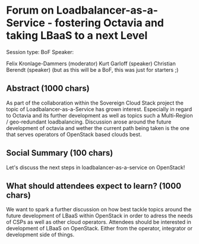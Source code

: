 # Forum on Loadbalancer-as-a-Service - fostering Octavia and taking LBaaS to a next Level

Session type: BoF
Speaker:

Felix Kronlage-Dammers (moderator)
Kurt Garloff (speaker)
Christian Berendt (speaker)
(but as this will be a BoF, this was just for starters ;)

## Abstract (1000 chars)

As part of the collaboration within the Sovereign Cloud Stack project the topic of
Loadbalancer-as-a-Service has grown interest. Especially in regard to Octavia and
its further development as well as topics such a Multi-Region / geo-redundant
loadbalancing. Discussion arose around the future development of octavia and wether
the current path being taken is the one that serves operators of OpenStack based
clouds best.

## Social Summary (100 chars)

Let's discuss the next steps in loadbalancer-as-a-service on OpenStack!

## What should attendees expect to learn? (1000 chars)

We want to spark a further discussion on how best tackle topics around the future
development of LBaaS within OpenStack in order to adress the needs of CSPs as well
as other cloud operators.
Attendees should be interested in development of LBaaS on OpenStack. Either from
the operator, integrator or development side of things. 

